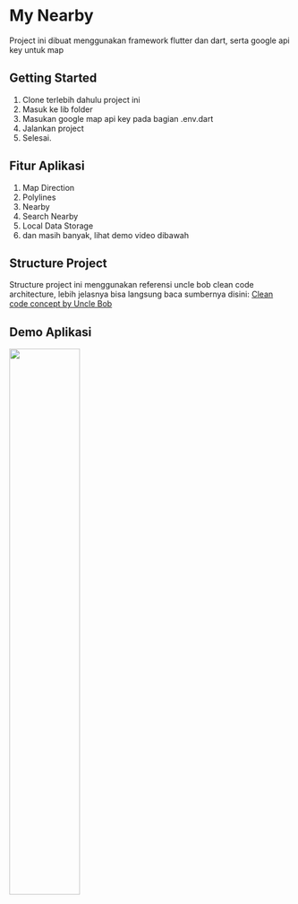 # My Nearby

Project ini dibuat menggunakan framework flutter dan dart, serta google api key untuk map

## Getting Started

1. Clone terlebih dahulu project ini
2. Masuk ke lib folder
3. Masukan google map api key pada bagian .env.dart
4. Jalankan project
5. Selesai.

## Fitur Aplikasi
1. Map Direction
2. Polylines
3. Nearby
4. Search Nearby
5. Local Data Storage
6. dan masih banyak, lihat demo video dibawah

## Structure Project
Structure project ini menggunakan referensi uncle bob clean code architecture, lebih jelasnya bisa langsung baca sumbernya disini: [Clean code concept by Uncle Bob](https://blog.cleancoder.com/uncle-bob/2012/08/13/the-clean-architecture.html)

## Demo Aplikasi
[<img src="[https://i.ytimg.com/vi/Hc79sDi3f0U/maxresdefault.jpg](https://www.slashgear.com/img/gallery/google-maps-or-apple-maps-slashgear-survey-reveals-which-gps-app-people-prefer-to-use/intro-1662661170.jpg)" width="50%">](https://drive.google.com/file/d/1wcT_ckxecOte550Vr5PyLorZcndqMiDC/view?usp=sharing)
